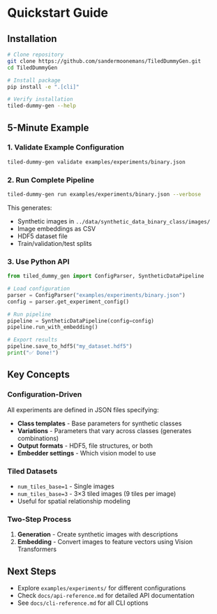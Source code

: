 # Quickstart Guide

## Installation

```bash
# Clone repository
git clone https://github.com/sandermoonemans/TiledDummyGen.git
cd TiledDummyGen

# Install package
pip install -e ".[cli]"

# Verify installation
tiled-dummy-gen --help
```

## 5-Minute Example

### 1. Validate Example Configuration
```bash
tiled-dummy-gen validate examples/experiments/binary.json
```

### 2. Run Complete Pipeline
```bash
tiled-dummy-gen run examples/experiments/binary.json --verbose
```

This generates:
- Synthetic images in `../data/synthetic_data_binary_class/images/`
- Image embeddings as CSV
- HDF5 dataset file
- Train/validation/test splits

### 3. Use Python API

```python
from tiled_dummy_gen import ConfigParser, SyntheticDataPipeline

# Load configuration
parser = ConfigParser("examples/experiments/binary.json")
config = parser.get_experiment_config()

# Run pipeline
pipeline = SyntheticDataPipeline(config=config)
pipeline.run_with_embedding()

# Export results
pipeline.save_to_hdf5("my_dataset.hdf5")
print("✅ Done!")
```

## Key Concepts

### Configuration-Driven
All experiments are defined in JSON files specifying:
- **Class templates** - Base parameters for synthetic classes
- **Variations** - Parameters that vary across classes (generates combinations)
- **Output formats** - HDF5, file structures, or both
- **Embedder settings** - Which vision model to use

### Tiled Datasets
- `num_tiles_base=1` - Single images
- `num_tiles_base=3` - 3×3 tiled images (9 tiles per image)
- Useful for spatial relationship modeling

### Two-Step Process
1. **Generation** - Create synthetic images with descriptions
2. **Embedding** - Convert images to feature vectors using Vision Transformers

## Next Steps

- Explore `examples/experiments/` for different configurations
- Check `docs/api-reference.md` for detailed API documentation  
- See `docs/cli-reference.md` for all CLI options